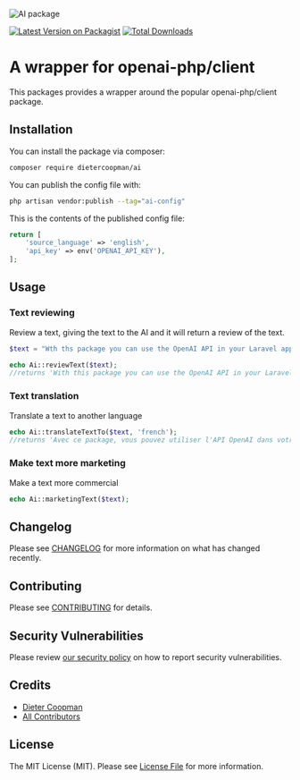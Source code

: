 ![AI package](https://banners.beyondco.de/AI.png?theme=light&packageManager=composer+require&packageName=dietercoopman%2Fai&pattern=architect&style=style_1&description=A+wrapper+for+openai-php%2Fclient&md=1&showWatermark=0&fontSize=100px&images=code)

[![Latest Version on Packagist](https://img.shields.io/packagist/v/dietercoopman/ai.svg?style=flat-square)](https://packagist.org/packages/dietercoopman/ai)
[![Total Downloads](https://img.shields.io/packagist/dt/dietercoopman/ai.svg?style=flat-square)](https://packagist.org/packages/dietercoopman/ai)

# A wrapper for openai-php/client

This packages provides a wrapper around the popular openai-php/client package.  

## Installation

You can install the package via composer:

```bash
composer require dietercoopman/ai
```

You can publish the config file with:

```bash
php artisan vendor:publish --tag="ai-config"
```

This is the contents of the published config file:

```php
return [
    'source_language' => 'english',
    'api_key' => env('OPENAI_API_KEY'),
];
```

## Usage

### Text reviewing 

Review a text, giving the text to the AI and it will return a review of the text.

```php
$text = "Wth ths package you can use the OpenAI API in your Laravel application.";

echo Ai::reviewText($text);
//returns 'With this package you can use the OpenAI API in your Laravel application.'
```

### Text translation 

Translate a text to another language

```php
echo Ai::translateTextTo($text, 'french');
//returns 'Avec ce package, vous pouvez utiliser l'API OpenAI dans votre application Laravel.'
```

### Make text more marketing

Make a text more commercial

```php
echo Ai::marketingText($text);
```

## Changelog

Please see [CHANGELOG](CHANGELOG.md) for more information on what has changed recently.

## Contributing

Please see [CONTRIBUTING](CONTRIBUTING.md) for details.

## Security Vulnerabilities

Please review [our security policy](../../security/policy) on how to report security vulnerabilities.

## Credits

- [Dieter Coopman](https://github.com/dietercoopman)
- [All Contributors](../../contributors)

## License

The MIT License (MIT). Please see [License File](LICENSE.md) for more information.

